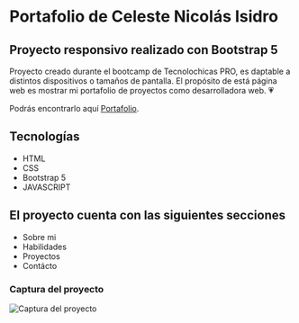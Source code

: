 # Portafolio de Celeste Nicolás Isidro
## Proyecto responsivo realizado con Bootstrap 5

Proyecto creado durante el bootcamp de Tecnolochicas PRO, es daptable a distintos dispositivos o tamaños de pantalla.
El propósito de está página web es mostrar mi portafolio de proyectos como desarrolladora web. 💗

Podrás encontrarlo aquí [Portafolio](https://anelmontes.github.io/).

## Tecnologías

* HTML
* CSS
* Bootstrap 5
* JAVASCRIPT

## El proyecto cuenta con las siguientes secciones

* Sobre mi
* Habilidades
* Proyectos
* Contácto

### Captura del proyecto

![Captura del proyecto](/assets/CapturaPortafolio.PNG)